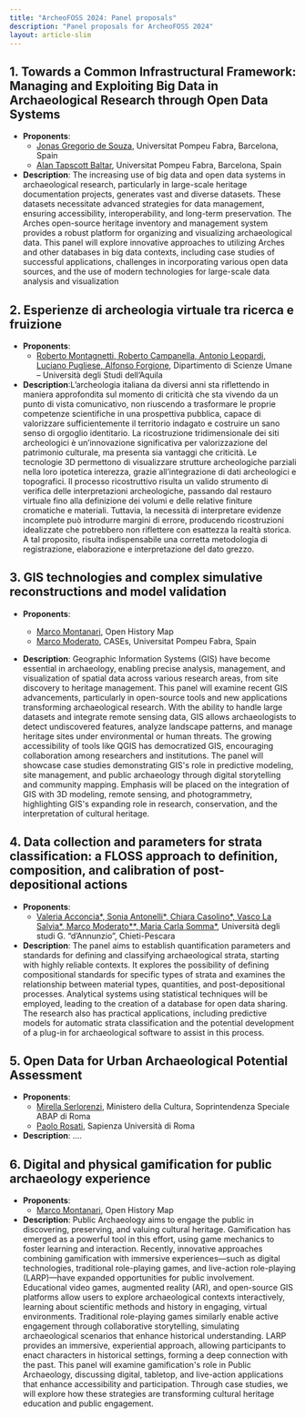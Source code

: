```yaml
---
title: "ArcheoFOSS 2024: Panel proposals"
description: "Panel proposals for ArcheoFOSS 2024"
layout: article-slim
---
```



## 1. Towards a Common Infrastructural Framework: Managing and Exploiting Big Data in Archaeological Research through Open Data Systems
- **Proponents**:
  - [Jonas Gregorio de Souza](mailto:jonas.gregorio@upf.edu ), Universitat Pompeu Fabra, Barcelona, Spain
  - [Alan Tapscott Baltar](mailto:alan.tapscott@upf.edu ), Universitat Pompeu Fabra, Barcelona, Spain
- **Description**: The increasing use of big data and open data systems in archaeological research, particularly in large-scale heritage documentation projects, generates vast and diverse datasets. These datasets necessitate advanced strategies for data management, ensuring accessibility, interoperability, and long-term preservation. The Arches open-source heritage inventory and management system  provides a robust platform for organizing and visualizing archaeological data. This panel will explore innovative approaches to utilizing Arches and other databases in big data contexts, including case studies of successful applications, challenges in incorporating various open data sources, and the use of modern technologies for large-scale data analysis and visualization 

## 2. Esperienze di archeologia virtuale tra ricerca e fruizione

- **Proponents**:
  - [Roberto Montagnetti, Roberto Campanella, Antonio Leopardi, Luciano Pugliese, Alfonso Forgione](mailto:alfonso.forgione@univaq.it), Dipartimento di Scienze Umane – Università degli Studi dell’Aquila
- **Description**:L’archeologia italiana da diversi anni sta riflettendo in maniera approfondita sul momento di criticità che sta vivendo da un punto di vista comunicativo, non riuscendo a trasformare le proprie competenze scientifiche in una prospettiva pubblica, capace di valorizzare sufficientemente il territorio indagato e costruire un sano senso di orgoglio identitario. 
La ricostruzione tridimensionale dei siti archeologici è un’innovazione significativa per valorizzazione del patrimonio culturale, ma presenta sia vantaggi che criticità. Le tecnologie 3D permettono di visualizzare strutture archeologiche parziali nella loro ipotetica interezza, grazie all’integrazione di dati archeologici e topografici. Il processo ricostruttivo risulta un valido strumento di verifica delle interpretazioni archeologiche, passando dal restauro virtuale fino alla definizione dei volumi e delle relative finiture cromatiche e materiali. Tuttavia, la necessità di interpretare evidenze incomplete può introdurre margini di errore, producendo ricostruzioni idealizzate che potrebbero non riflettere con esattezza la realtà storica. A tal proposito, risulta indispensabile una corretta metodologia di registrazione, elaborazione e interpretazione del dato grezzo. 

## 3.  GIS technologies and complex simulative reconstructions and model validation
- **Proponents**:
  - [Marco Montanari](mailto:marco.montanari@openhistorymap.org), Open History Map
  - [Marco Moderato](mailto:marco.moderato@upf.edu), CASEs, Universitat Pompeu Fabra, Spain

- **Description**: Geographic Information Systems (GIS) have become essential in archaeology, enabling precise analysis, management, and visualization of spatial data across various research areas, from site discovery to heritage management. This panel will examine recent GIS advancements, particularly in open-source tools and new applications transforming archaeological research. With the ability to handle large datasets and integrate remote sensing data, GIS allows archaeologists to detect undiscovered features, analyze landscape patterns, and manage heritage sites under environmental or human threats. The growing accessibility of tools like QGIS has democratized GIS, encouraging collaboration among researchers and institutions. The panel will showcase case studies demonstrating GIS's role in predictive modeling, site management, and public archaeology through digital storytelling and community mapping. Emphasis will be placed on the integration of GIS with 3D modeling, remote sensing, and photogrammetry, highlighting GIS's expanding role in research, conservation, and the interpretation of cultural heritage.
## 4. Data collection and parameters for strata classification: a FLOSS approach to definition, composition, and calibration of post-depositional actions

- **Proponents**:
  - [Valeria Acconcia*, Sonia Antonelli*, Chiara Casolino*, Vasco La Salvia*, Marco Moderato**, Maria Carla Somma*](mailto:chiara.casolino@unich.it), Università degli studi G. “d’Annunzio”, Chieti-Pescara
- **Description**: The panel aims to establish quantification parameters and standards for defining and classifying archaeological strata, starting with highly reliable contexts. It explores the possibility of defining compositional standards for specific types of strata and examines the relationship between material types, quantities, and post-depositional processes. Analytical systems using statistical techniques will be employed, leading to the creation of a database for open data sharing. The research also has practical applications, including predictive models for automatic strata classification and the potential development of a plug-in for archaeological software to assist in this process.
## 5. Open Data for Urban Archaeological Potential Assessment

- **Proponents**:
  - [Mirella Serlorenzi](mailto:mirella.serlorenzi@cultura.gov.it), Ministero della Cultura, Soprintendenza Speciale ABAP di Roma
  - [Paolo Rosati](mailto:paolo.rosati@uniroma1.it), Sapienza Università di Roma
- **Description**: ....
## 6. Digital and physical gamification for public archaeology experience  

- **Proponents**:
  - [Marco Montanari](mailto:marco.montanari@openhistorymap.org), Open History Map
- **Description**: Public Archaeology aims to engage the public in discovering, preserving, and valuing cultural heritage. Gamification has emerged as a powerful tool in this effort, using game mechanics to foster learning and interaction. Recently, innovative approaches combining gamification with immersive experiences—such as digital technologies, traditional role-playing games, and live-action role-playing (LARP)—have expanded opportunities for public involvement. Educational video games, augmented reality (AR), and open-source GIS platforms allow users to explore archaeological contexts interactively, learning about scientific methods and history in engaging, virtual environments. Traditional role-playing games similarly enable active engagement through collaborative storytelling, simulating archaeological scenarios that enhance historical understanding. LARP provides an immersive, experiential approach, allowing participants to enact characters in historical settings, forming a deep connection with the past. This panel will examine gamification's role in Public Archaeology, discussing digital, tabletop, and live-action applications that enhance accessibility and participation. Through case studies, we will explore how these strategies are transforming cultural heritage education and public engagement.